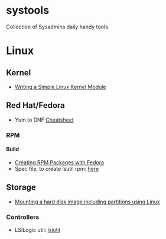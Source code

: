 # systools

Collection of Sysadmins daily handy tools

# Linux

## Kernel

* [Writing a Simple Linux Kernel Module](https://blog.sourcerer.io/writing-a-simple-linux-kernel-module-d9dc3762c234)

## Red Hat/Fedora

* Yum to DNF [Cheatsheet](https://fedoraproject.org/wiki/Yum_to_DNF_Cheatsheet)

### RPM

#### Build

* [Creating RPM Packages with Fedora](https://fedoraproject.org/wiki/How_to_create_an_RPM_package)
* Spec file, to create lsutil rpm: [here](https://github.com/pld-linux/lsiutil)

## Storage

* [Mounting a hard disk image including partitions using Linux](http://www.andremiller.net/content/mounting-hard-disk-image-including-partitions-using-linux)

### Controllers

* LSILogic util: [lsiutil](https://github.com/kojack/lsiutil)
